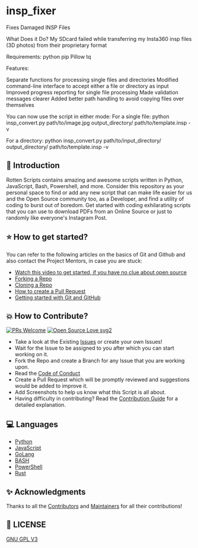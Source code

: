 # insp_fixer
Fixes Damaged INSP Files

What Does it Do?
My SDcard failed while transferring my Insta360 insp files (3D photos) from their proprietary format

Requirements:
python
pip
Pillow
tq

Features:

Separate functions for processing single files and directories
Modified command-line interface to accept either a file or directory as input
Improved progress reporting for single file processing
Made validation messages clearer
Added better path handling to avoid copying files over themselves

You can now use the script in either mode:
For a single file:
python insp_convert.py path/to/image.jpg output_directory/ path/to/template.insp -v

For a directory:
python insp_convert.py path/to/input_directory/ output_directory/ path/to/template.insp -v

## 📌 Introduction

Rotten Scripts contains amazing and awesome scripts written in Python, JavaScript, Bash, Powershell, and more. Consider this repository as your personal space to find or add any new script that can make life easier for us and the Open Source community too, as a Developer, and find a utility of coding to burst out of boredom. Get started with coding exhilarating scripts that you can use to download PDFs from an Online Source or just to randomly like everyone's Instagram Post.

## ⭐ How to get started?

You can refer to the following articles on the basics of Git and Github and also contact the Project Mentors, in case you are stuck:

- [Watch this video to get started, if you have no clue about open source](https://youtu.be/SL5KKdmvJ1U)
- [Forking a Repo](https://help.github.com/en/github/getting-started-with-github/fork-a-repo)
- [Cloning a Repo](https://help.github.com/en/desktop/contributing-to-projects/creating-a-pull-request)
- [How to create a Pull Request](https://opensource.com/article/19/7/create-pull-request-github)
- [Getting started with Git and GitHub](https://towardsdatascience.com/getting-started-with-git-and-github-6fcd0f2d4ac6)

## 💥 How to Contribute?

[![PRs Welcome](https://img.shields.io/badge/PRs-welcome-brightgreen.svg?style=flat-square)](http://makeapullrequest.com)
[![Open Source Love svg2](https://badges.frapsoft.com/os/v2/open-source.svg?v=103)](https://github.com/ellerbrock/open-source-badges/)

- Take a look at the Existing [Issues](https://github.com/HarshCasper/Rotten-Scripts/issues) or create your own Issues!
- Wait for the Issue to be assigned to you after which you can start working on it.
- Fork the Repo and create a Branch for any Issue that you are working upon.
- Read the [Code of Conduct](https://github.com/HarshCasper/Rotten-Scripts/blob/master/CODE_OF_CONDUCT.md)
- Create a Pull Request which will be promptly reviewed and suggestions would be added to improve it.
- Add Screenshots to help us know what this Script is all about.
- Having difficulty in contributing? Read the [Contribution Guide](https://github.com/HarshCasper/Rotten-Scripts/blob/master/CONTRIBUTING.md) for a detailed explanation.

## 💻 Languages

- [Python](Python)
- [JavaScript](JavaScript)
- [GoLang](Golang)
- [BASH](BASH)
- [PowerShell](PowerShell)
- [Rust](Rust)

## ✨ Acknowledgments

Thanks to all the [Contributors](CONTRIBUTORS.md) and [Maintainers](MAINTAINERS.md) for all their contributions!

## 📃 LICENSE

[GNU GPL V3](LICENSE)
